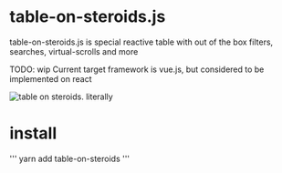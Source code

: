 # table-on-steroids.js
table-on-steroids.js is special reactive table with out of the box filters, searches, virtual-scrolls and more


TODO: wip
Current target framework is vue.js, but considered to be implemented on react

![table on steroids. literally](https://sun9-3.userapi.com/k_8j_DB5T3UOrKn6jAUaQFYGRlgDMlxE4GBgUw/MbZNIMF3ccA.jpg)

# install
'''
yarn add table-on-steroids
'''
